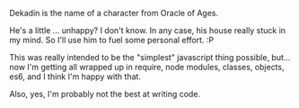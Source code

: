 Dekadin is the name of a character from Oracle of Ages.

He's a little ... unhappy? I don't know. In any case, his house really stuck in my mind. So I'll use him to fuel some personal effort. :P

This was really intended to be the "simplest" javascript thing possible, but... now I'm getting all wrapped up in require, node modules, classes, objects, es6, and I think I'm happy with that.

Also, yes, I'm probably not the best at writing code.
